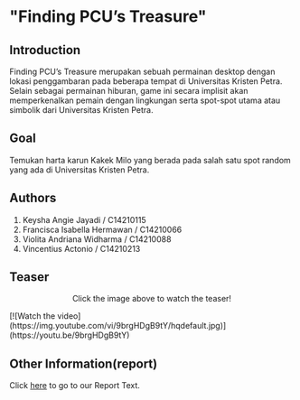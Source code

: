 # "Finding PCU’s Treasure"

## Introduction

Finding PCU’s Treasure merupakan sebuah permainan desktop dengan lokasi penggambaran pada beberapa tempat di Universitas Kristen Petra. Selain sebagai permainan hiburan, game ini secara implisit akan memperkenalkan pemain dengan  lingkungan serta spot-spot utama atau simbolik dari Universitas Kristen Petra.

## Goal

Temukan harta karun Kakek Milo yang berada pada salah satu spot random yang ada di Universitas Kristen Petra.

## Authors
1. Keysha Angie Jayadi / C14210115
2. Francisca Isabella Hermawan / C14210066
3. Violita Andriana Widharma / C14210088
4. Vincentius Actonio / C14210213


## Teaser
<p align="center">Click the image above to watch the teaser!</p>
[![Watch the video](https://img.youtube.com/vi/9brgHDgB9tY/hqdefault.jpg)](https://youtu.be/9brgHDgB9tY)



## Other Information(report)
Click [here](https://docs.google.com/document/d/1MM9ZrK75Qe8H89BVhoFOZfwl9Ym8lXtiAsmfD2bMh0k/edit?usp=share_link) to go to our Report Text. 






